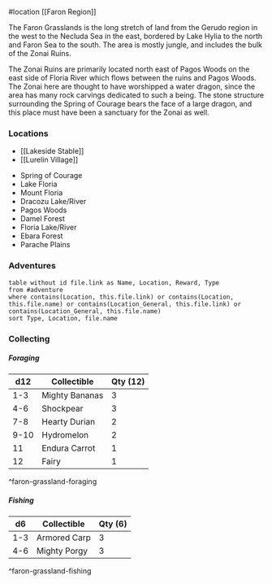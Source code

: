 #location [[Faron Region]]

The Faron Grasslands is the long stretch of land from the Gerudo region in the west to the Necluda Sea in the east, bordered by Lake Hylia to the north and Faron Sea to the south. The area is mostly jungle, and includes the bulk of the Zonai Ruins.

The Zonai Ruins are primarily located north east of Pagos Woods on the east side of Floria River which flows between the ruins and Pagos Woods. The Zonai here are thought to have worshipped a water dragon, since the area has many rock carvings dedicated to such a being. The stone structure surrounding the Spring of Courage bears the face of a large dragon, and this place must have been a sanctuary for the Zonai as well.

### Locations

* [[Lakeside Stable]]
* [[Lurelin Village]]
- Spring of Courage
- Lake Floria
- Mount Floria
- Dracozu Lake/River
- Pagos Woods
- Damel Forest
- Floria Lake/River
- Ebara Forest
- Parache Plains

### Adventures
```dataview
table without id file.link as Name, Location, Reward, Type
from #adventure
where contains(Location, this.file.link) or contains(Location, this.file.name) or contains(Location_General, this.file.link) or contains(Location_General, this.file.name)
sort Type, Location, file.name
```

### Collecting

##### Foraging

| d12  | Collectible    | Qty (12) |
| ---- | -------------- | -------- |
| 1-3  | Mighty Bananas | 3        |
| 4-6  | Shockpear    | 3        |
| 7-8  | Hearty Durian  | 2        |
| 9-10 | Hydromelon     | 2        |
| 11   | Endura Carrot  | 1        |
| 12   | Fairy          | 1        |
^faron-grassland-foraging

##### Fishing

| d6  | Collectible  | Qty (6) |
| --- | ------------ | ------- |
| 1-3 | Armored Carp | 3       |
| 4-6 | Mighty Porgy | 3       |
^faron-grassland-fishing
